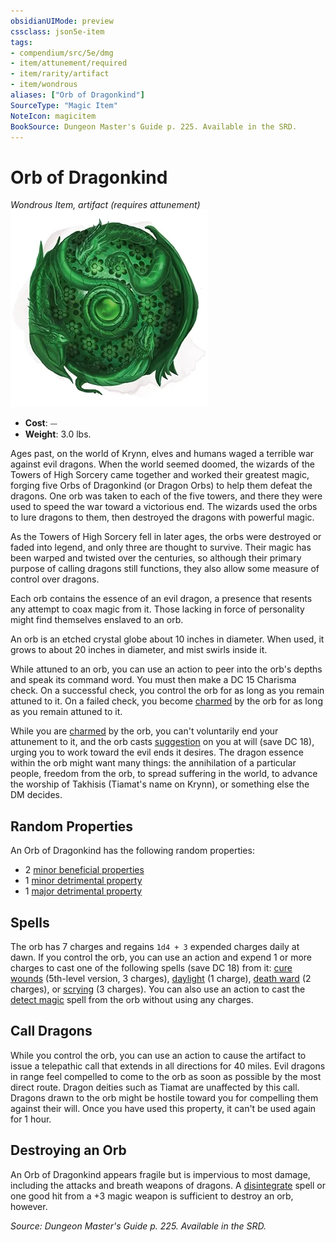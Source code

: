 ```yaml
---
obsidianUIMode: preview
cssclass: json5e-item
tags:
- compendium/src/5e/dmg
- item/attunement/required
- item/rarity/artifact
- item/wondrous
aliases: ["Orb of Dragonkind"]
SourceType: "Magic Item"
NoteIcon: magicitem
BookSource: Dungeon Master's Guide p. 225. Available in the SRD.
---
```

# Orb of Dragonkind
*Wondrous Item, artifact (requires attunement)*  
![](/3-Mechanics/CLI/items/img/orb-of-dragonkind.webp#right)  

- **Cost**: ⏤
- **Weight**: 3.0 lbs.

Ages past, on the world of Krynn, elves and humans waged a terrible war against evil dragons. When the world seemed doomed, the wizards of the Towers of High Sorcery came together and worked their greatest magic, forging five Orbs of Dragonkind (or Dragon Orbs) to help them defeat the dragons. One orb was taken to each of the five towers, and there they were used to speed the war toward a victorious end. The wizards used the orbs to lure dragons to them, then destroyed the dragons with powerful magic.

As the Towers of High Sorcery fell in later ages, the orbs were destroyed or faded into legend, and only three are thought to survive. Their magic has been warped and twisted over the centuries, so although their primary purpose of calling dragons still functions, they also allow some measure of control over dragons.

Each orb contains the essence of an evil dragon, a presence that resents any attempt to coax magic from it. Those lacking in force of personality might find themselves enslaved to an orb.

An orb is an etched crystal globe about 10 inches in diameter. When used, it grows to about 20 inches in diameter, and mist swirls inside it.

While attuned to an orb, you can use an action to peer into the orb's depths and speak its command word. You must then make a DC 15 Charisma check. On a successful check, you control the orb for as long as you remain attuned to it. On a failed check, you become [charmed](/3-Mechanics/CLI/rules/conditions.md#charmed) by the orb for as long as you remain attuned to it.

While you are [charmed](/3-Mechanics/CLI/rules/conditions.md#charmed) by the orb, you can't voluntarily end your attunement to it, and the orb casts [suggestion](/3-Mechanics/CLI/spells/suggestion.md) on you at will (save DC 18), urging you to work toward the evil ends it desires. The dragon essence within the orb might want many things: the annihilation of a particular people, freedom from the orb, to spread suffering in the world, to advance the worship of Takhisis (Tiamat's name on Krynn), or something else the DM decides.

## Random Properties

An Orb of Dragonkind has the following random properties:

- 2 [minor beneficial properties](/3-Mechanics/CLI/tables/artifact-properties-minor-beneficial-properties.md)  
- 1 [minor detrimental property](/3-Mechanics/CLI/tables/artifact-properties-minor-detrimental-properties.md)  
- 1 [major detrimental property](/3-Mechanics/CLI/tables/artifact-properties-major-detrimental-properties.md)  

## Spells

The orb has 7 charges and regains `1d4 + 3` expended charges daily at dawn. If you control the orb, you can use an action and expend 1 or more charges to cast one of the following spells (save DC 18) from it: [cure wounds](/3-Mechanics/CLI/spells/cure-wounds.md) (5th-level version, 3 charges), [daylight](/3-Mechanics/CLI/spells/daylight.md) (1 charge), [death ward](/3-Mechanics/CLI/spells/death-ward.md) (2 charges), or [scrying](/3-Mechanics/CLI/spells/scrying.md) (3 charges). You can also use an action to cast the [detect magic](/3-Mechanics/CLI/spells/detect-magic.md) spell from the orb without using any charges.

## Call Dragons

While you control the orb, you can use an action to cause the artifact to issue a telepathic call that extends in all directions for 40 miles. Evil dragons in range feel compelled to come to the orb as soon as possible by the most direct route. Dragon deities such as Tiamat are unaffected by this call. Dragons drawn to the orb might be hostile toward you for compelling them against their will. Once you have used this property, it can't be used again for 1 hour.

## Destroying an Orb

An Orb of Dragonkind appears fragile but is impervious to most damage, including the attacks and breath weapons of dragons. A [disintegrate](/3-Mechanics/CLI/spells/disintegrate.md) spell or one good hit from a +3 magic weapon is sufficient to destroy an orb, however.

*Source: Dungeon Master's Guide p. 225. Available in the SRD.*